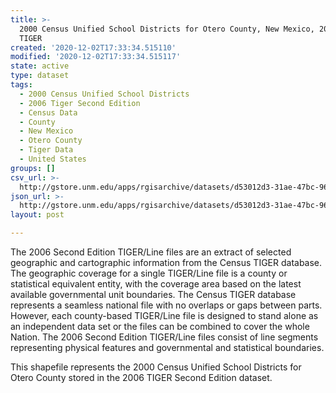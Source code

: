 ```yaml
---
title: >-
  2000 Census Unified School Districts for Otero County, New Mexico, 2006se
  TIGER
created: '2020-12-02T17:33:34.515110'
modified: '2020-12-02T17:33:34.515117'
state: active
type: dataset
tags:
  - 2000 Census Unified School Districts
  - 2006 Tiger Second Edition
  - Census Data
  - County
  - New Mexico
  - Otero County
  - Tiger Data
  - United States
groups: []
csv_url: >-
  http://gstore.unm.edu/apps/rgisarchive/datasets/d53012d3-31ae-47bc-9680-a8fbe15d6a2e/tgr2006se_oter_sduni00.derived.csv
json_url: >-
  http://gstore.unm.edu/apps/rgisarchive/datasets/d53012d3-31ae-47bc-9680-a8fbe15d6a2e/tgr2006se_oter_sduni00.derived.json
layout: post

---
```

The 2006 Second Edition TIGER/Line files are an extract of selected geographic and cartographic information from the Census TIGER database.  The geographic coverage for a single TIGER/Line file is a county or statistical equivalent entity, with the coverage area based on the latest available governmental unit boundaries. The Census TIGER database represents a seamless national file with no overlaps or gaps between parts.  However, each county-based TIGER/Line file is designed to stand alone as an independent data set or the files can be combined to cover the whole Nation.  The 2006 Second Edition  TIGER/Line files consist of line segments representing physical features and governmental and statistical boundaries.  

This shapefile represents the 2000 Census Unified School Districts for Otero County stored in the 2006 TIGER Second Edition dataset.
